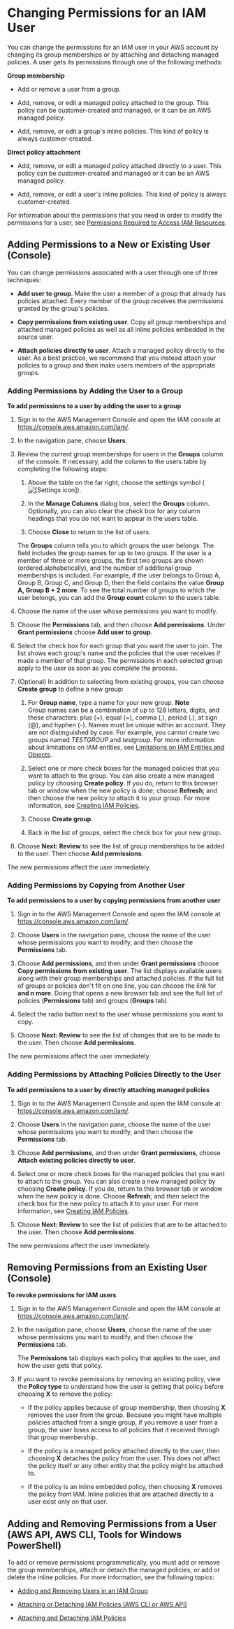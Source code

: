 # Changing Permissions for an IAM User<a name="id_users_change-permissions"></a>

You can change the permissions for an IAM user in your AWS account by changing its group memberships or by attaching and detaching managed policies\. A user gets its permissions through one of the following methods:

**Group membership**  

+ Add or remove a user from a group\.

+ Add, remove, or edit a managed policy attached to the group\. This policy can be customer\-created and managed, or it can be an AWS managed policy\.

+ Add, remove, or edit a group's inline policies\. This kind of policy is always customer\-created\.

**Direct policy attachment**  

+ Add, remove, or edit a managed policy attached directly to a user\. This policy can be customer\-created and managed or it can be an AWS managed policy\.

+ Add, remove, or edit a user's inline policies\. This kind of policy is always customer\-created\.

For information about the permissions that you need in order to modify the permissions for a user, see [Permissions Required to Access IAM Resources](access_permissions-required.md)\.

## Adding Permissions to a New or Existing User \(Console\)<a name="w3ab1c19c19c26b9"></a>

You can change permissions associated with a user through one of three techniques:

+ **Add user to group**\. Make the user a member of a group that already has policies attached\. Every member of the group receives the permissions granted by the group's policies\.

+ **Copy permissions from existing user**\. Copy all group memberships and attached managed policies as well as all inline policies embedded in the source user\.

+ **Attach policies directly to user**\. Attach a managed policy directly to the user\. As a best practice, we recommend that you instead attach your policies to a group and then make users members of the appropriate groups\.

### Adding Permissions by Adding the User to a Group<a name="w3ab1c19c19c26b9b6"></a>

**To add permissions to a user by adding the user to a group**

1. Sign in to the AWS Management Console and open the IAM console at [https://console\.aws\.amazon\.com/iam/](https://console.aws.amazon.com/iam/)\.

1. In the navigation pane, choose **Users**\.

1. Review the current group memberships for users in the **Groups** column of the console\. If necessary, add the column to the users table by completing the following steps:

   1. Above the table on the far right, choose the settings symbol \(![\[Settings icon\]](http://alpha-docs-aws.amazon.com/IAM/latest/UserGuide/images/console-settings-icon.console.png)\)\.

   1. In the **Manage Columns** dialog box, select the **Groups** column\. Optionally, you can also clear the check box for any column headings that you do not want to appear in the users table\.

   1. Choose **Close** to return to the list of users\.

   The **Groups** column tells you to which groups the user belongs\. The field includes the group names for up to two groups\. If the user is a member of three or more groups, the first two groups are shown \(ordered\.alphabetically\), and the number of additional group memberships is included\. For example, if the user belongs to Group A, Group B, Group C, and Group D, then the field contains the value **Group A, Group B \+ 2 more**\. To see the total number of groups to which the user belongs, you can add the **Group count** column to the users table\.

1. Choose the name of the user whose permissions you want to modify\. 

1. Choose the **Permissions** tab, and then choose **Add permissions**\. Under **Grant permissions** choose **Add user to group**\. 

1. Select the check box for each group that you want the user to join\. The list shows each group's name and the policies that the user receives if made a member of that group\. The permissions in each selected group apply to the user as soon as you complete the process\.

1. \(Optional\) In addition to selecting from existing groups, you can choose **Create group** to define a new group:

   1. For **Group name**, type a name for your new group\.
**Note**  
Group names can be a combination of up to 128 letters, digits, and these characters: plus \(\+\), equal \(=\), comma \(,\), period \(\.\), at sign \(@\), and hyphen \(\-\)\. Names must be unique within an account\. They are not distinguished by case\. For example, you cannot create two groups named *TESTGROUP* and *testgroup*\. For more information about limitations on IAM entities, see [Limitations on IAM Entities and Objects](reference_iam-limits.md)\. 

   1. Select one or more check boxes for the managed policies that you want to attach to the group\. You can also create a new managed policy by choosing **Create policy**\. If you do, return to this browser tab or window when the new policy is done; choose **Refresh**; and then choose the new policy to attach it to your group\. For more information, see [Creating IAM Policies](access_policies_create.md)\.

   1. Choose **Create group**\.

   1. Back in the list of groups, select the check box for your new group\.

1. Choose **Next: Review** to see the list of group memberships to be added to the user\. Then choose **Add permissions**\.

The new permissions affect the user immediately\.

### Adding Permissions by Copying from Another User<a name="w3ab1c19c19c26b9b8"></a>

**To add permissions to a user by copying permissions from another user**

1. Sign in to the AWS Management Console and open the IAM console at [https://console\.aws\.amazon\.com/iam/](https://console.aws.amazon.com/iam/)\.

1. Choose **Users** in the navigation pane, choose the name of the user whose permissions you want to modify, and then choose the **Permissions** tab\.

1. Choose **Add permissions**, and then under **Grant permissions** choose **Copy permissions from existing user**\. The list displays available users along with their group memberships and attached policies\. If the full list of groups or policies don't fit on one line, you can choose the link for **and *n* more**\. Doing that opens a new browser tab and see the full list of policies \(**Permissions** tab\) and groups \(**Groups** tab\)\.

1. Select the radio button next to the user whose permissions you want to copy\. 

1. Choose **Next: Review** to see the list of changes that are to be made to the user\. Then choose **Add permissions**\.

The new permissions affect the user immediately\.

### Adding Permissions by Attaching Policies Directly to the User<a name="w3ab1c19c19c26b9c10"></a>

**To add permissions to a user by directly attaching managed policies**

1. Sign in to the AWS Management Console and open the IAM console at [https://console\.aws\.amazon\.com/iam/](https://console.aws.amazon.com/iam/)\.

1. Choose **Users** in the navigation pane, choose the name of the user whose permissions you want to modify, and then choose the **Permissions** tab\.

1. Choose **Add permissions**, and then under **Grant permissions**, choose **Attach existing policies directly to user**\. 

1. Select one or more check boxes for the managed policies that you want to attach to the group\. You can also create a new managed policy by choosing **Create policy**\. If you do, return to this browser tab or window when the new policy is done\. Choose **Refresh**; and then select the check box for the new policy to attach it to your user\. For more information, see [Creating IAM Policies](access_policies_create.md)\.

1. Choose **Next: Review** to see the list of policies that are to be attached to the user\. Then choose **Add permissions**\.

The new permissions affect the user immediately\.

## Removing Permissions from an Existing User \(Console\)<a name="w3ab1c19c19c26c11"></a>

**To revoke permissions for IAM users**

1. Sign in to the AWS Management Console and open the IAM console at [https://console\.aws\.amazon\.com/iam/](https://console.aws.amazon.com/iam/)\.

1. In the navigation pane, choose **Users**, choose the name of the user whose permissions you want to modify, and then choose the **Permissions** tab\.

   The **Permissions** tab displays each policy that applies to the user, and how the user gets that policy\.

1. If you want to revoke permissions by removing an existing policy, view the **Policy type** to understand how the user is getting that policy before choosing **X** to remove the policy:

   + If the policy applies because of group membership, then choosing **X** removes the user from the group\. Because you might have multiple policies attached from a single group, if you remove a user from a group, the user loses access to *all* policies that it received through that group membership\.\.

   + If the policy is a managed policy attached directly to the user, then choosing **X** detaches the policy from the user\. This does not affect the policy itself or any other entity that the policy might be attached to\.

   + If the policy is an inline embedded policy, then choosing **X** removes the policy from IAM\. Inline policies that are attached directly to a user exist only on that user\.

## Adding and Removing Permissions from a User \(AWS API, AWS CLI, Tools for Windows PowerShell\)<a name="w3ab1c19c19c26c13"></a>

To add or remove permissions programmatically, you must add or remove the group memberships, attach or detach the managed policies, or add or delete the inline policies\. For more information, see the following topics:

+ [Adding and Removing Users in an IAM Group](id_groups_manage_add-remove-users.md)

+ [Attaching or Detaching IAM Policies \(AWS CLI or AWS API\)](access_policies_manage-attach-detach.md#attach-detach-managed-policy-cli-api)

+ [Attaching and Detaching IAM Policies](access_policies_manage-attach-detach.md)
